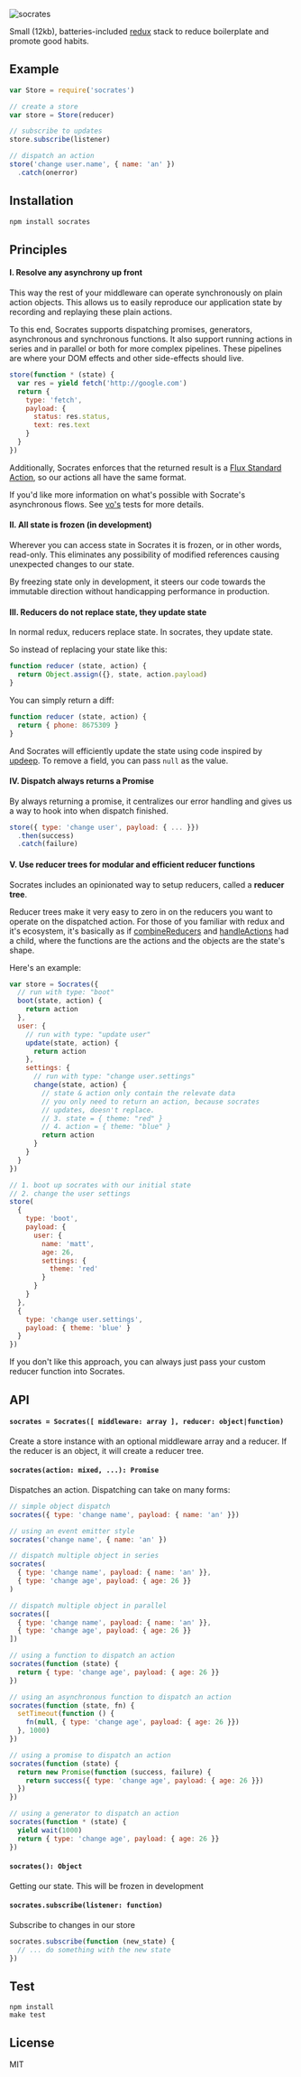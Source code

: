 
  ![socrates](https://cldup.com/42vmtchht8.png)

  Small (12kb), batteries-included [redux](https://github.com/reactjs/redux) stack to reduce boilerplate and promote good habits.

## Example

```js
var Store = require('socrates')

// create a store
var store = Store(reducer)

// subscribe to updates
store.subscribe(listener)

// dispatch an action
store('change user.name', { name: 'an' })
  .catch(onerror)
```

## Installation

```bash
npm install socrates
```

## Principles

#### I. Resolve any asynchrony up front

This way the rest of your middleware can operate synchronously on
plain action objects. This allows us to easily reproduce our application
state by recording and replaying these plain actions.

To this end, Socrates supports dispatching promises, generators, asynchronous
and synchronous functions. It also support running actions in series and in parallel
or both for more complex pipelines. These pipelines are where your DOM effects and
other side-effects should live.

```js
store(function * (state) {
  var res = yield fetch('http://google.com')
  return {
    type: 'fetch',
    payload: {
      status: res.status,
      text: res.text
    }
  }
})
```

Additionally, Socrates enforces that the returned result is a [Flux Standard Action](https://github.com/acdlite/flux-standard-action#actions), so our actions all have the same format.

If you'd like more information on what's possible with Socrate's asynchronous flows. See [vo's](https://github.com/lapwinglabs/vo/blob/master/test/pipeline.js) tests for more details.

#### II. All state is frozen (in development)

Wherever you can access state in Socrates it is frozen, or in other words, read-only. This eliminates any possibility of modified references causing unexpected changes to our state.

By freezing state only in development, it steers our code towards the immutable direction without handicapping performance in production.

#### III. Reducers do not replace state, they update state

In normal redux, reducers replace state. In socrates, they update state.

So instead of replacing your state like this:

```js
function reducer (state, action) {
  return Object.assign({}, state, action.payload)
}
```

You can simply return a diff:

```js
function reducer (state, action) {
  return { phone: 8675309 }
}
```

And Socrates will efficiently update the state using code inspired by [updeep](https://github.com/substantial/updeep). To remove a field, you can pass `null` as the value.

#### IV. Dispatch always returns a Promise

By always returning a promise, it centralizes our error handling and gives us a way to hook into when dispatch finished.

```js
store({ type: 'change user', payload: { ... }})
  .then(success)
  .catch(failure)
```

#### V. Use reducer trees for modular and efficient reducer functions

Socrates includes an opinionated way to setup reducers, called a **reducer tree**.

Reducer trees make it very easy to zero in on the reducers you want to operate on the dispatched action. For those of you familiar with redux and it's ecosystem, it's basically as if [combineReducers](http://redux.js.org/docs/api/combineReducers.html) and [handleActions](https://github.com/acdlite/redux-actions#handleactionsreducermap-defaultstate) had a child, where the functions are the actions and the objects are the state's shape.

Here's an example:

```js
var store = Socrates({
  // run with type: "boot"
  boot(state, action) {
    return action
  },
  user: {
    // run with type: "update user"
    update(state, action) {
      return action
    },
    settings: {
      // run with type: "change user.settings"
      change(state, action) {
        // state & action only contain the relevate data
        // you only need to return an action, because socrates
        // updates, doesn't replace.
        // 3. state = { theme: "red" }
        // 4. action = { theme: "blue" }
        return action
      }
    }
  }
})

// 1. boot up socrates with our initial state
// 2. change the user settings
store(
  {
    type: 'boot',
    payload: {
      user: {
        name: 'matt',
        age: 26,
        settings: {
          theme: 'red'
        }
      }
    }
  },
  {
    type: 'change user.settings',
    payload: { theme: 'blue' }
  }
})
```

If you don't like this approach, you can always just pass your custom reducer
function into Socrates.

## API

#### `socrates = Socrates([ middleware: array ], reducer: object|function)`

Create a store instance with an optional middleware array and a reducer.
If the reducer is an object, it will create a reducer tree.

#### `socrates(action: mixed, ...): Promise`

Dispatches an action. Dispatching can take on many forms:

```js
// simple object dispatch
socrates({ type: 'change name', payload: { name: 'an' }})

// using an event emitter style
socrates('change name', { name: 'an' })

// dispatch multiple object in series
socrates(
  { type: 'change name', payload: { name: 'an' }},
  { type: 'change age', payload: { age: 26 }}
)

// dispatch multiple object in parallel
socrates([
  { type: 'change name', payload: { name: 'an' }},
  { type: 'change age', payload: { age: 26 }}
])

// using a function to dispatch an action
socrates(function (state) {
  return { type: 'change age', payload: { age: 26 }}
})

// using an asynchronous function to dispatch an action
socrates(function (state, fn) {
  setTimeout(function () {
    fn(null, { type: 'change age', payload: { age: 26 }})
  }, 1000)
})

// using a promise to dispatch an action
socrates(function (state) {
  return new Promise(function (success, failure) {
    return success({ type: 'change age', payload: { age: 26 }})
  })
})

// using a generator to dispatch an action
socrates(function * (state) {
  yield wait(1000)
  return { type: 'change age', payload: { age: 26 }}
})
```

#### `socrates(): Object`

Getting our state. This will be frozen in development

#### `socrates.subscribe(listener: function)`

Subscribe to changes in our store

```js
socrates.subscribe(function (new_state) {
  // ... do something with the new state
})
```

## Test

```
npm install
make test
```

## License

MIT
